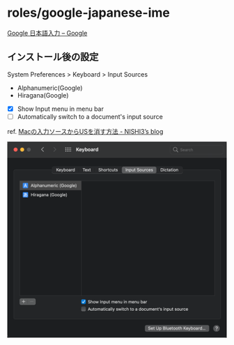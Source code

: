 # roles/google-japanese-ime
[Google 日本語入力 – Google](https://www.google.co.jp/ime/)



## インストール後の設定
System Preferences > Keyboard > Input Sources

- Alphanumeric(Google)
- Hiragana(Google)
- [x] Show Input menu in menu bar
- [ ] Automatically switch to a document's input source

ref. [Macの入力ソースからUSを消す方法 - NISHI3’s blog](https://nishi3.hatenablog.com/entry/2018/01/18/161745)

![](https://raw.githubusercontent.com/onigiri10co/dotfiles/images/roles/google-japanese-ime/ScreenShot-01.png)

